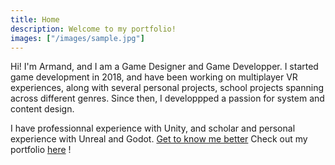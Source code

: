 ```yaml
---
title: Home
description: Welcome to my portfolio!
images: ["/images/sample.jpg"]
---
```



Hi! I'm Armand, and I am a Game Designer and Game Developper.
I started game development in 2018, and have been working on multiplayer VR experiences, along with several personal projects, school projects spanning across different genres.
Since then, I developpped a passion for system and content design. 


I have professionnal experience with Unity, and scholar and personal experience with Unreal and Godot. 
[Get to know me better](/about "Get to know me better")
Check out my portfolio [here](/portfolio) !
